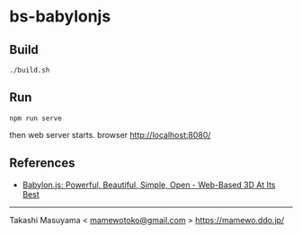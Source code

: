 bs-babylonjs
=============

Build
------

```
./build.sh
```

Run
----

```
npm run serve
```

then web server starts. browser <http://localhost:8080/>

References
-----------

* [Babylon.js: Powerful, Beautiful, Simple, Open - Web-Based 3D At Its Best](https://www.babylonjs.com/)

----
Takashi Masuyama < mamewotoko@gmail.com >
https://mamewo.ddo.jp/
